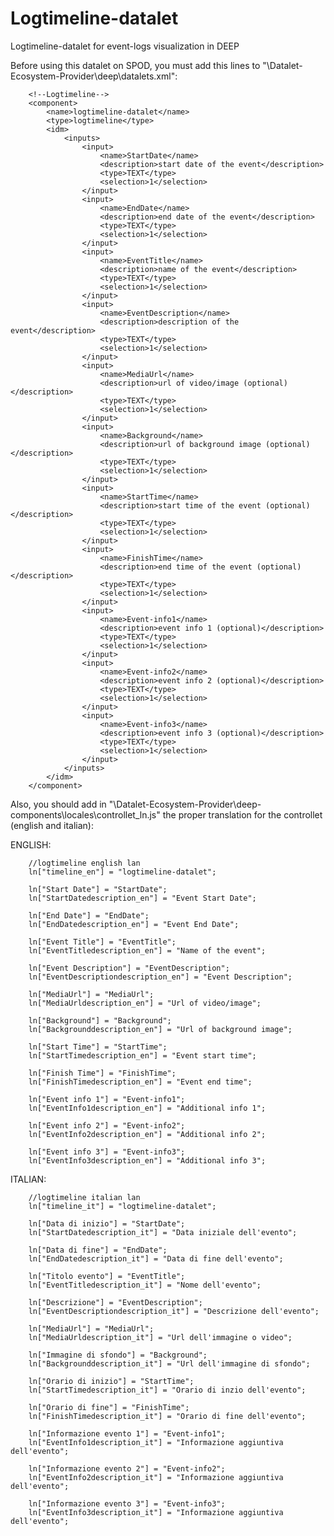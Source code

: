 # Logtimeline-datalet
Logtimeline-datalet for event-logs visualization in DEEP

Before using this datalet on SPOD, you must add this lines to "\Datalet-Ecosystem-Provider\deep\datalets.xml":

        <!--Logtimeline-->
        <component>
            <name>logtimeline-datalet</name>
            <type>logtimeline</type>
            <idm>
                <inputs>                  
                    <input>
                        <name>StartDate</name>
                        <description>start date of the event</description>
                        <type>TEXT</type>
                        <selection>1</selection>
                    </input>
                    <input>
                        <name>EndDate</name>
                        <description>end date of the event</description>
                        <type>TEXT</type>
                        <selection>1</selection>
                    </input>
                    <input>
                        <name>EventTitle</name>
                        <description>name of the event</description>
                        <type>TEXT</type>
                        <selection>1</selection>
                    </input>
                    <input>
                        <name>EventDescription</name>
                        <description>description of the event</description>
                        <type>TEXT</type>
                        <selection>1</selection>
                    </input>
                    <input>
                        <name>MediaUrl</name>
                        <description>url of video/image (optional)</description>
                        <type>TEXT</type>
                        <selection>1</selection>
                    </input>
                    <input>
                        <name>Background</name>
                        <description>url of background image (optional)</description>
                        <type>TEXT</type>
                        <selection>1</selection>
                    </input>
                    <input>
                        <name>StartTime</name>
                        <description>start time of the event (optional)</description>
                        <type>TEXT</type>
                        <selection>1</selection>
                    </input>
                    <input>
                        <name>FinishTime</name>
                        <description>end time of the event (optional)</description>
                        <type>TEXT</type>
                        <selection>1</selection>
                    </input>
                    <input>
                        <name>Event-info1</name>
                        <description>event info 1 (optional)</description>
                        <type>TEXT</type>
                        <selection>1</selection>
                    </input>
                    <input>
                        <name>Event-info2</name>
                        <description>event info 2 (optional)</description>
                        <type>TEXT</type>
                        <selection>1</selection>
                    </input>
                    <input>
                        <name>Event-info3</name>
                        <description>event info 3 (optional)</description>
                        <type>TEXT</type>
                        <selection>1</selection>
                    </input>
                </inputs>
            </idm>
        </component>

Also, you should add in "\Datalet-Ecosystem-Provider\deep-components\locales\controllet_ln.js" the proper translation for the controllet (english and italian):

ENGLISH:

        //logtimeline english lan
        ln["timeline_en"] = "logtimeline-datalet";
        
        ln["Start Date"] = "StartDate";
        ln["StartDatedescription_en"] = "Event Start Date";
        
        ln["End Date"] = "EndDate";
        ln["EndDatedescription_en"] = "Event End Date";
        
        ln["Event Title"] = "EventTitle";
        ln["EventTitledescription_en"] = "Name of the event";
        
        ln["Event Description"] = "EventDescription";
        ln["EventDescriptiondescription_en"] = "Event Description";
        
        ln["MediaUrl"] = "MediaUrl";
        ln["MediaUrldescription_en"] = "Url of video/image";
        
        ln["Background"] = "Background";
        ln["Backgrounddescription_en"] = "Url of background image";
        
        ln["Start Time"] = "StartTime";
        ln["StartTimedescription_en"] = "Event start time";
        
        ln["Finish Time"] = "FinishTime";
        ln["FinishTimedescription_en"] = "Event end time";
        
        ln["Event info 1"] = "Event-info1";
        ln["EventInfo1description_en"] = "Additional info 1";
        
        ln["Event info 2"] = "Event-info2";
        ln["EventInfo2description_en"] = "Additional info 2";
        
        ln["Event info 3"] = "Event-info3";
        ln["EventInfo3description_en"] = "Additional info 3";
         

ITALIAN:

        //logtimeline italian lan
        ln["timeline_it"] = "logtimeline-datalet";
        
        ln["Data di inizio"] = "StartDate";
        ln["StartDatedescription_it"] = "Data iniziale dell'evento";
        
        ln["Data di fine"] = "EndDate";
        ln["EndDatedescription_it"] = "Data di fine dell'evento";
        
        ln["Titolo evento"] = "EventTitle";
        ln["EventTitledescription_it"] = "Nome dell'evento";
        
        ln["Descrizione"] = "EventDescription";
        ln["EventDescriptiondescription_it"] = "Descrizione dell'evento";
        
        ln["MediaUrl"] = "MediaUrl";
        ln["MediaUrldescription_it"] = "Url dell'immagine o video";
        
        ln["Immagine di sfondo"] = "Background";
        ln["Backgrounddescription_it"] = "Url dell'immagine di sfondo";
        
        ln["Orario di inizio"] = "StartTime";
        ln["StartTimedescription_it"] = "Orario di inzio dell'evento";
        
        ln["Orario di fine"] = "FinishTime";
        ln["FinishTimedescription_it"] = "Orario di fine dell'evento";
        
        ln["Informazione evento 1"] = "Event-info1";
        ln["EventInfo1description_it"] = "Informazione aggiuntiva dell'evento";
        
        ln["Informazione evento 2"] = "Event-info2";
        ln["EventInfo2description_it"] = "Informazione aggiuntiva dell'evento";
        
        ln["Informazione evento 3"] = "Event-info3";
        ln["EventInfo3description_it"] = "Informazione aggiuntiva dell'evento";        

